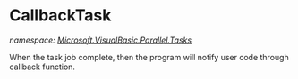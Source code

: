 ﻿# CallbackTask
_namespace: [Microsoft.VisualBasic.Parallel.Tasks](./index.md)_

When the task job complete, then the program will notify user code through callback function.





